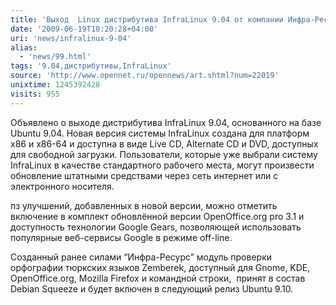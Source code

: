 ```yaml
---
title: 'Выход  Linux дистрибутива InfraLinux 9.04 от компании Инфра-Ресурс'
date: '2009-06-19T10:20:28+04:00'
uri: 'news/infralinux-9-04'
alias: 
  - 'news/99.html'
tags: '9.04,дистрибутивы,InfraLinux'
source: 'http://www.opennet.ru/opennews/art.shtml?num=22019'
unixtime: 1245392428
visits: 955
---
```

Объявлено о выходе дистрибутива InfraLinux 9.04, основанного на базе Ubuntu 9.04. Новая версия системы InfraLinux создана для платформ x86 и x86-64 и доступна в виде Live CD, Alternate CD и DVD, доступных для свободной загрузки. Пользователи, которые уже выбрали систему InfraLinux в качестве стандартного рабочего места, могут произвести обновление штатными средствами через сеть интернет или с электронного носителя.

пз улучшений, добавленных в новой версии, можно отметить включение в комплект обновлённой версии OpenOffice.org pro 3.1 и доступность технологии Google Gears, позволяющей использовать популярные веб-сервисы Google в режиме off-line.

Созданный ранее силами “Инфра-Ресурс” модуль проверки орфографии тюркских языков Zemberek, доступный для Gnome, KDE, OpenOffice.org, Mozilla Firefox и командной строки,  принят в состав Debian Squeeze и будет включен в следующий релиз Ubuntu 9.10.

